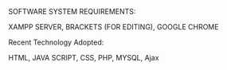 SOFTWARE SYSTEM REQUIREMENTS:

  XAMPP SERVER,
  BRACKETS (FOR EDITING),
  GOOGLE CHROME

Recent Technology Adopted:

  HTML,
  JAVA SCRIPT,
  CSS,
  PHP,
  MYSQL,
  Ajax
